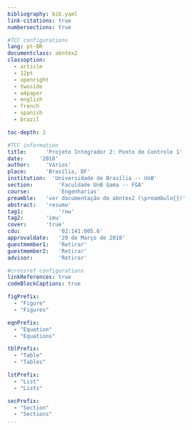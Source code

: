 ```yaml
---
bibliography: bib.yaml
link-citations: true
numbersections: true

#TCC configurations
lang: pt-BR
documentclass: abntex2 
classoption:
  - article
  - 12pt
  - openright
  - twoside
  - a4paper
  - english
  - french
  - spanish
  - brazil

toc-depth: 2

#TCC information
title:      'Projeto Integrador 2: Ponto de Controle 1'
date:     '2018'
author:     'Vários'
place:      'Brasília, DF'
institution:  'Universidade de Brasília -- UnB'
section:        'Faculdade UnB Gama -- FGA'
course:         'Engenharias'
preamble:   'ver documentação do abntex2 (\preambulo{})'
abstract:   'resumo'
tag1:           'row'
tag2:       'imu'
cover:      'true'
cdu:            '02:141:005.6'
approvaldate:   '29 de Março de 2018'
guestmember1:   'Retirar'
guestmember2:   'Retirar'
advisor:        'Retirar'

#crossref configurations
linkReferences: true
codeBlockCaptions: true

figPrefix:
  - "Figure"
  - "Figures"

eqnPrefix:
  - "Equation"
  - "Equations"

tblPrefix:
  - "Table"
  - "Tables"

lstPrefix:
  - "List"
  - "Lists"

secPrefix:
  - "Section"
  - "Sections"
...
```

